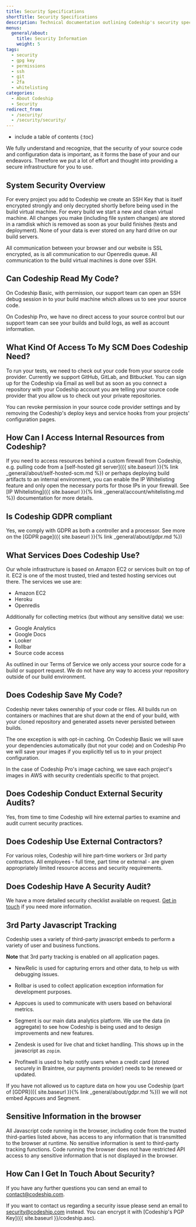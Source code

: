 ```yaml
---
title: Security Specifications
shortTitle: Security Specifications
description: Technical documentation outlining Codeship's security specifications
menus:
  general/about:
    title: Security Information
    weight: 5
tags:
  - security
  - gpg key
  - permissions
  - ssh
  - git
  - 2fa
  - whitelisting
categories:
  - About Codeship
  - Security
redirect_from:
  - /security/
  - /security/security/
---
```


* include a table of contents
{:toc}

We fully understand and recognize, that the security of your source code and configuration data is important, as it forms the base of your and our endeavors. Therefore we put a lot of effort and thought into providing a secure infrastructure for you to use.

## System Security Overview

For every project you add to Codeship we create an SSH Key that is itself encrypted strongly and only decrypted shortly before being used in the build virtual machine. For every build we start a new and clean virtual machine. All changes you make (including file system changes) are stored in a ramdisk which is removed as soon as your build finishes (tests and deployment). None of your data is ever stored on any hard drive on our build servers.

All communication between your browser and our website is SSL encrypted, as is all communication to our Openredis queue. All communication to the build virtual machines is done over SSH.

## Can Codeship Read My Code?

On Codeship Basic, with permission, our support team can open an SSH debug session in to your build machine which allows us to see your source code.

On Codeship Pro, we have no direct access to your source control but our support team can see your builds and build logs, as well as account information.

## What Kind Of Access To My SCM Does Codeship Need?

To run your tests, we need to check out your code from your source code provider. Currently we support GitHub, GitLab, and Bitbucket. You can sign up for the Codeship via Email as well but as soon as you connect a repository with your Codeship account you are telling your source code provider that you allow us to check out your private repositories.

You can revoke permission in your source code provider settings and by removing the Codeship's deploy keys and service hooks from your projects' configuration pages.

## How Can I Access Internal Resources from Codeship?

If you need to access resources behind a custom firewall from Codeship, e.g. pulling code from a [self-hosted git server]({{ site.baseurl }}{% link _general/about/self-hosted-scm.md %}) or perhaps deploying build artifacts to an internal environment, you can enable the IP Whitelisting feature and only open the necessary ports for those IPs in your firewall. See [IP Whitelisting]({{ site.baseurl }}{% link _general/account/whitelisting.md %}) documentation for more details.

## Is Codeship GDPR compliant

Yes, we comply with GDPR as both a controller and a processor. See more on the [GDPR page]({{ site.baseurl }}{% link _general/about/gdpr.md %})

## What Services Does Codeship Use?

Our whole infrastructure is based on Amazon EC2 or services built on top of it. EC2 is one of the most trusted, tried and tested hosting services out there. The services we use are:

* Amazon EC2
* Heroku
* Openredis

Additionally for collecting metrics (but without any sensitive data) we use:

+ Google Analytics
+ Google Docs
+ Looker
+ Rollbar
+ Source code access

As outlined in our Terms of Service we only access your source code for a build or support request. We do not have any way to access your repository outside of our build environment.

## Does Codeship Save My Code?

Codeship never takes ownership of your code or files. All builds run on containers or machines that are shut down at the end of your build, with your cloned repository and generated assets never persisted between builds.

The one exception is with opt-in caching. On Codeship Basic we will save your dependencies automatically (but not your code) and on Codeship Pro we will save your images if you explicitly tell us to in your project configuration.

In the case of Codeship Pro's image caching, we save each project's images in AWS with security credentials specific to that project.

## Does Codeship Conduct External Security Audits?

Yes, from time to time Codeship will hire external parties to examine and audit current security practices.

## Does Codeship Use External Contractors?

For various roles, Codeship will hire part-time workers or 3rd party contractors. All employees - full time, part time or external - are given appropriately limited resource access and security requirements.

## Does Codeship Have A Security Audit?

We have a more detailed security checklist available on request. [Get in touch](mailto:security@codeship.com) if you need more information.

## 3rd Party Javascript Tracking

Codeship uses a variety of third-party javascript embeds to perform a variety of user and business functions.

**Note** that 3rd party tracking is enabled on all application pages.

- NewRelic is used for capturing errors and other data, to help us with debugging issues.

- Rollbar is used to collect application exception information for development purposes.

- Appcues is used to communicate with users based on behavioral metrics.

- Segment is our main data analytics platform. We use the data (in aggregate) to see how Codeship is being used and to design improvements and new features.

- Zendesk is used for live chat and ticket handling. This shows up in the javascript as `zopim`.

- Profitwell is used to help notify users when a credit card (stored securely in Braintree, our payments provider) needs to be renewed or updated.

If you have not allowed us to capture data on how you use Codeship (part of [GDPR]({{ site.baseurl }}{% link _general/about/gdpr.md %})) we will not embed Appcues and Segment.

## Sensitive Information in the browser

All Javascript code running in the browser, including code from the trusted third-parties listed above, has access to any information that is transmitted to the browser at runtime. No sensitive information is sent to third-party tracking functions. Code running the browser does not have restricted API access to any sensitive information that is not displayed in the browser.

## How Can I Get In Touch About Security?

If you have any further questions you can send an email to [contact@codeship.com](mailto:security@codeship.com).

If you want to contact us regarding a security issue please send an email to [security@codeship.com](mailto:security@codeship.com) instead. You can encrypt it with [Codeship's PGP Key]({{ site.baseurl }}/codeship.asc).
